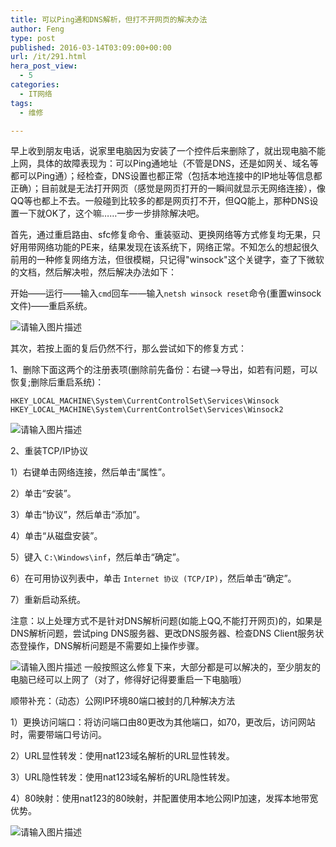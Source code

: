 ```yaml
---
title: 可以Ping通和DNS解析，但打不开网页的解决办法
author: Feng
type: post
published: 2016-03-14T03:09:00+00:00
url: /it/291.html
hera_post_view:
  - 5
categories:
  - IT网络
tags:
  - 维修

---
```

早上收到朋友电话，说家里电脑因为安装了一个控件后来删除了，就出现电脑不能上网，具体的故障表现为：可以Ping通地址（不管是DNS，还是如网关、域名等都可以Ping通）；经检查，DNS设置也都正常（包括本地连接中的IP地址等信息都正确）；目前就是无法打开网页（感觉是网页打开的一瞬间就显示无网络连接），像QQ等也都上不去。一般碰到比较多的都是网页打不开，但QQ能上，那种DNS设置一下就OK了，这个嘛……一步一步排除解决吧。

首先，通过重启路由、sfc修复命令、重装驱动、更换网络等方式修复均无果，只好用带网络功能的PE来，结果发现在该系统下，网络正常。不知怎么的想起很久前用的一种修复网络方法，但很模糊，只记得"winsock"这个关键字，查了下微软的文档，然后解决啦，然后解决办法如下：

开始——运行——输入`cmd`回车——输入`netsh winsock reset`命令(重置winsock文件)——重启系统。

<img decoding="async" src="https://cdn.uu126.cn/wp-content/uploads/2016/03/20160313105425.jpg" alt="请输入图片描述" title="请输入图片描述" /> 

其次，若按上面的复后仍然不行，那么尝试如下的修复方式：

1、删除下面这两个的注册表项(删除前先备份：右键——>导出，如若有问题，可以恢复;删除后重启系统)：

<pre><code class="lang-python">HKEY_LOCAL_MACHINE\System\CurrentControlSet\Services\Winsock
HKEY_LOCAL_MACHINE\System\CurrentControlSet\Services\Winsock2</code></pre>

<img decoding="async" src="https://cdn.uu126.cn/wp-content/uploads/2016/03/20160313110358.jpg" alt="请输入图片描述" title="请输入图片描述" /> 

2、重装TCP/IP协议

1）右键单击网络连接，然后单击“属性”。

2）单击“安装”。

3）单击“协议”，然后单击“添加”。

4）单击“从磁盘安装”。

5）键入 `C:\Windows\inf`，然后单击“确定”。

6）在可用协议列表中，单击 `Internet 协议 (TCP/IP)`，然后单击“确定”。

7）重新启动系统。

注意：以上处理方式不是针对DNS解析问题(如能上QQ,不能打开网页)的，如果是DNS解析问题，尝试ping DNS服务器、更改DNS服务器、检查DNS Client服务状态登操作，DNS解析问题是不需要如上操作步骤。

<img decoding="async" src="https://cdn.uu126.cn/wp-content/uploads/2016/03/20160313110556.jpg" alt="请输入图片描述" title="请输入图片描述" />  
一般按照这么修复下来，大部分都是可以解决的，至少朋友的电脑已经可以上网了（对了，修得好记得要重启一下电脑哦）

顺带补充：（动态）公网IP环境80端口被封的几种解决方法

1）更换访问端口：将访问端口由80更改为其他端口，如70，更改后，访问网站时，需要带端口号访问。

2）URL显性转发：使用nat123域名解析的URL显性转发。

3）URL隐性转发：使用nat123域名解析的URL隐性转发。

4）80映射：使用nat123的80映射，并配置使用本地公网IP加速，发挥本地带宽优势。

<img decoding="async" src="https://cdn.uu126.cn/wp-content/uploads/2016/03/20160313110741.jpg" alt="请输入图片描述" title="请输入图片描述" />